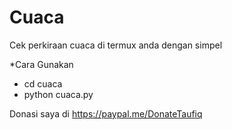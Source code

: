 # Cuaca
Cek perkiraan cuaca di termux anda dengan simpel


*Cara Gunakan
- cd cuaca
- python cuaca.py

Donasi saya di https://paypal.me/DonateTaufiq

